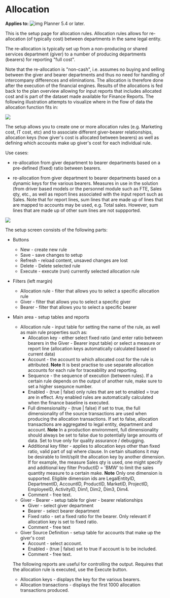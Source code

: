 # Allocation

**Applies to:** ![img](https://profitbasedocs.blob.core.windows.net/icons/yes-icon.png) Planner 5.4 or later.  <br/>

This is the setup page for allocation rules. Allocation rules allows for re-allocation (of typically cost) between departments in the same legal entity.  <br/> 

The re-allocation is typically set up from a non-producing or shared services department (giver) to a number of producing departments (bearers) for reporting "full cost".  <br/>

Note that the re-allocation is "non-cash", i.e. assumes no buying and selling between the giver and bearer departments and thus no need for handling of intercompany differences and eliminations. The allocation is therefore done after the execution of the financial engines. Results of the allocations is fed back to the plan overview allowing for input reports that includes allocated cost and is part of the dataset made available for Finance Reports. The following illustration attempts to visualize where in the flow of data the allocation function fits in:  <br/>

![](https://profitbasedocs.blob.core.windows.net/enduserhelp/images/Allocation.JPG)<br/>

The setup allows you to create one or more allocation rules (e.g. Marketing cost, IT cost, etc) and to associate different giver-bearer relationships, allocation keys (how giver's cost is allocated between bearers) as well as defining which accounts make up giver's cost for each individual rule.  <br/>

Use cases: <br/> 

- re-allocation from giver department to bearer departments based on a pre-defined (fixed) ratio between bearers.  <br/>

- re-allocation from giver department to bearer departments based on a dynamic keys for the various bearers. Measures in use in the solution (from driver based models or the personnel module such as FTE, Sales qty, etc., as well as report lines associated with the input report such as Sales. Note that for report lines, sum lines that are made up of lines that are mapped to accounts may be used, e.g. Total sales. However, sum lines that are made up of other sum lines are not suppported.<br/>

![](https://profitbasedocs.blob.core.windows.net/enduserhelp/images/AllocationSetup.JPG)<br/>

The setup screen consists of the following parts:

- Buttons<br/>
    - New - create new rule<br/>
    - Save - save changes to setup<br/>
    - Refresh - reload content, unsaved changes are lost<br/>
    - Delete - Delete selected rule<br/>
    - Execute - execute (run) currently selected allocation rule<br/>
- Filters (left margin)<br/>
    - Allocation rule - filter that allows you to select a specific allocation rule<br/>
    - Giver - filter that allows you to select a specific giver<br/>
    - Bearer - filter that allows you to select a specific bearer<br/>
- Main area - setup tables and reports<br/>
    - Allocation rule - input table for setting the name of the rule, as well as main rule properties such as:<br/>
        - Allocation key - either select fixed ratio (and enter ratio between bearers in the Giver - Bearer input table) or select a measure or report line (allocation keys automatically calculated based on current data)<br/>
        - Account - the account to which allocated cost for the rule is attributed. **Note** It is best practise to use separate allocation accounts for each rule for traceability and reporting.<br/>
        - Sequence - the sequence of execution (between rules). If a certain rule depends on the output of another rule, make sure to set a higher ssequnce number.<br/>
        - Enabled - (true | false) only rules that are set to enabled = true are in effect. Any enabled rules are automatically calculated when the finance baseline is executed.<br/>
        - Full dimensionality - (true | false) if set to true, the full dimensionality of the source transactions are used when producing the allocation transactions. If set to false, allocation transactions are aggregated to legal entity, department and account. **Note** In a production environment, full dimensionality should always be set to false due to potentially large amounts of data. Set to true only for quality assurance / debugging.<br/>
        - Additional key filter - applies to allocation keys other than fixed ratio, valid part of sql where clause. In certain situations it may be desirable to limit/split the allocation key by another dimension. If for example, the measure Sales qty is used, one might specify and additional key filter ProductID = 'BMW' to limit the sales quantity measure to a certain make. **Note** Only one dimension is supported. Eligible dimension ids are LegalEntityID, DepartmentID, AccountID, ProductID, MarketID, ProjectID, EmployeeID, ActivityID, Dim1, Dim2, Dim3, Dim4.<br/>
        - Comment - free text.<br/>
    - Giver - Bearer - setup table for giver - bearer relationships<br/>
        - Giver - select giver department<br/>
        - Bearer - select bearer department<br/>
        - Fixed ratio - set a fixed ratio for the bearer. Only relevant if allocation key is set to fixed ratio.<br/>
        - Comment - free text<br/>
    - Giver Source Definition - setup table for accounts that make up the giver's cost<br/>
        - Account - select account.<br/>
        - Enabled - (true | false) set to true if account is to be included.<br/>
        - Comment - free text.<br/>

    The following reports are useful for controlling the output. Requires that the allocation rule is executed, use the Execute button.<br/>
    - Allocation keys - displays the key for the various bearers.<br/>
    - Allocation transactions - displays the first 1000 allocation transactions produced.<br/>